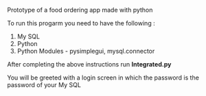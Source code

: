 Prototype of a food ordering app made with python

To run this progarm you need to have the following :
1) My SQL
2) Python
3) Python Modules - pysimplegui, mysql.connector

After completing the above instructions run **Integrated.py**

You will be greeted with a login screen in which the password is the password of your My SQL
